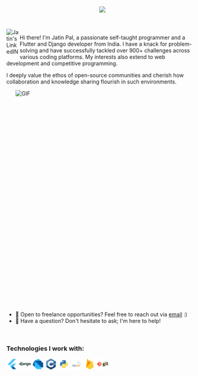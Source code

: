 <h1 align="center">
  <a href="https://git.io/typing-svg">
    <img src="https://readme-typing-svg.herokuapp.com/?lines=Hello,+There!+👋;This+is+Jatin+Pal....;Nice+to+meet+you!&center=true&size=30">
  </a>
</h1>
<br>
  
<a href="https://www.linkedin.com/in/jatin-pal-a9237320a">
  <img align="left" alt="Jatin's LinkedIN" width="35px" src="https://upload.wikimedia.org/wikipedia/commons/8/81/LinkedIn_icon.svg" />
</a>


Hi there! I'm Jatin Pal, a passionate self-taught programmer and a Flutter and Django developer from India. I have a knack for problem-solving and have successfully tackled over 900+ challenges across various coding platforms. My interests also extend to web development and competitive programming.

I deeply value the ethos of open-source communities and cherish how collaboration and knowledge sharing flourish in such environments.

<img align="right" alt="GIF" src="https://github.com/jack-coder5416/jack-coder5416/blob/main/gg.gif?raw=true" width="480" height="580" />

- 💼 Open to freelance opportunities? Feel free to reach out via [email](mailto:paljatin479@gmail.com) :)
- 💬 Have a question? Don't hesitate to ask; I'm here to help!

<br>

### Technologies I work with:

<code><img height="30" src="https://raw.githubusercontent.com/github/explore/80688e429a7d4ef2fca1e82350fe8e3517d3494d/topics/flutter/flutter.png"></code>
<code><img height="30" src="https://raw.githubusercontent.com/github/explore/80688e429a7d4ef2fca1e82350fe8e3517d3494d/topics/django/django.png"></code>
<code><img height="30" src="https://raw.githubusercontent.com/github/explore/80688e429a7d4ef2fca1e82350fe8e3517d3494d/topics/dart/dart.png"></code>
<code><img height="30" src="https://raw.githubusercontent.com/github/explore/80688e429a7d4ef2fca1e82350fe8e3517d3494d/topics/cpp/cpp.png"></code>
<code><img height="30" src="https://raw.githubusercontent.com/github/explore/80688e429a7d4ef2fca1e82350fe8e3517d3494d/topics/python/python.png"></code>
<code><img height="30" src="https://raw.githubusercontent.com/github/explore/80688e429a7d4ef2fca1e82350fe8e3517d3494d/topics/mysql/mysql.png"></code>
<code><img height="30" src="https://raw.githubusercontent.com/github/explore/80688e429a7d4ef2fca1e82350fe8e3517d3494d/topics/firebase/firebase.png"></code>
<code><img height="30" src="https://raw.githubusercontent.com/github/explore/80688e429a7d4ef2fca1e82350fe8e3517d3494d/topics/git/git.png"></code>

